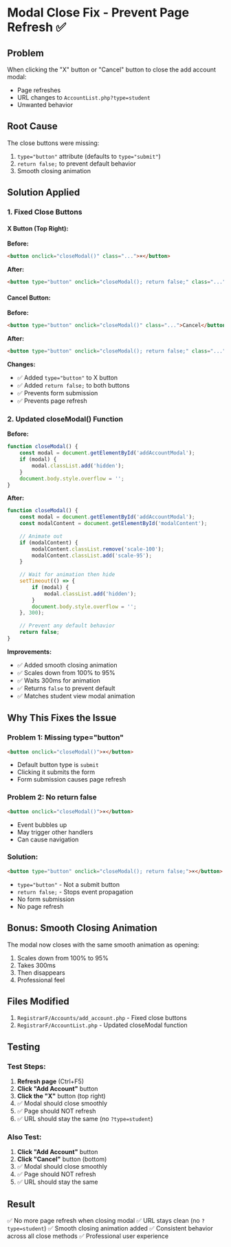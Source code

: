 # Modal Close Fix - Prevent Page Refresh ✅

## Problem

When clicking the "X" button or "Cancel" button to close the add account modal:
- Page refreshes
- URL changes to `AccountList.php?type=student`
- Unwanted behavior

## Root Cause

The close buttons were missing:
1. `type="button"` attribute (defaults to `type="submit"`)
2. `return false;` to prevent default behavior
3. Smooth closing animation

## Solution Applied

### 1. Fixed Close Buttons

#### X Button (Top Right):
**Before:**
```html
<button onclick="closeModal()" class="...">×</button>
```

**After:**
```html
<button type="button" onclick="closeModal(); return false;" class="...">×</button>
```

#### Cancel Button:
**Before:**
```html
<button type="button" onclick="closeModal()" class="...">Cancel</button>
```

**After:**
```html
<button type="button" onclick="closeModal(); return false;" class="...">Cancel</button>
```

**Changes:**
- ✅ Added `type="button"` to X button
- ✅ Added `return false;` to both buttons
- ✅ Prevents form submission
- ✅ Prevents page refresh

### 2. Updated closeModal() Function

**Before:**
```javascript
function closeModal() {
    const modal = document.getElementById('addAccountModal');
    if (modal) {
        modal.classList.add('hidden');
    }
    document.body.style.overflow = '';
}
```

**After:**
```javascript
function closeModal() {
    const modal = document.getElementById('addAccountModal');
    const modalContent = document.getElementById('modalContent');
    
    // Animate out
    if (modalContent) {
        modalContent.classList.remove('scale-100');
        modalContent.classList.add('scale-95');
    }
    
    // Wait for animation then hide
    setTimeout(() => {
        if (modal) {
            modal.classList.add('hidden');
        }
        document.body.style.overflow = '';
    }, 300);
    
    // Prevent any default behavior
    return false;
}
```

**Improvements:**
- ✅ Added smooth closing animation
- ✅ Scales down from 100% to 95%
- ✅ Waits 300ms for animation
- ✅ Returns `false` to prevent default
- ✅ Matches student view modal animation

## Why This Fixes the Issue

### Problem 1: Missing type="button"
```html
<button onclick="closeModal()">×</button>
```
- Default button type is `submit`
- Clicking it submits the form
- Form submission causes page refresh

### Problem 2: No return false
```html
<button onclick="closeModal()">×</button>
```
- Event bubbles up
- May trigger other handlers
- Can cause navigation

### Solution:
```html
<button type="button" onclick="closeModal(); return false;">×</button>
```
- `type="button"` - Not a submit button
- `return false;` - Stops event propagation
- No form submission
- No page refresh

## Bonus: Smooth Closing Animation

The modal now closes with the same smooth animation as opening:
1. Scales down from 100% to 95%
2. Takes 300ms
3. Then disappears
4. Professional feel

## Files Modified

1. `RegistrarF/Accounts/add_account.php` - Fixed close buttons
2. `RegistrarF/AccountList.php` - Updated closeModal function

## Testing

### Test Steps:
1. **Refresh page** (Ctrl+F5)
2. **Click "Add Account"** button
3. **Click the "X"** button (top right)
4. ✅ Modal should close smoothly
5. ✅ Page should NOT refresh
6. ✅ URL should stay the same (no `?type=student`)

### Also Test:
1. **Click "Add Account"** button
2. **Click "Cancel"** button (bottom)
3. ✅ Modal should close smoothly
4. ✅ Page should NOT refresh
5. ✅ URL should stay the same

## Result

✅ No more page refresh when closing modal
✅ URL stays clean (no `?type=student`)
✅ Smooth closing animation added
✅ Consistent behavior across all close methods
✅ Professional user experience
